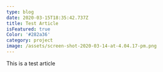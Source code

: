 ```yaml
---
type: blog
date: 2020-03-15T18:35:42.737Z
title: Test Article
isFeatured: true
Color: '#282a36'
category: project
image: /assets/screen-shot-2020-03-14-at-4.04.17-pm.png
---
```

This is a test article